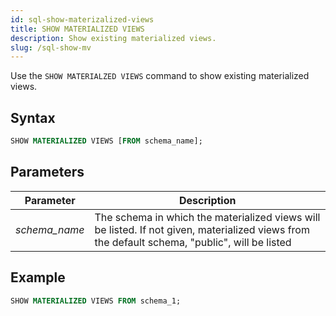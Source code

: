 ```yaml
---
id: sql-show-materizalized-views
title: SHOW MATERIALIZED VIEWS
description: Show existing materialized views.
slug: /sql-show-mv
---
```

<head>
  <link rel="canonical" href="https://docs.risingwave.com/docs/current/sql-show-mv/" />
</head>

Use the `SHOW MATERIALZED VIEWS` command to show existing materialized views.

## Syntax

```sql
SHOW MATERIALIZED VIEWS [FROM schema_name];
```
## Parameters
|Parameter      | Description           |
|---------------------------|-----------------------|
|*schema_name*                   |The schema in which the materialized views will be listed. If not given, materialized views from the default schema, "public", will be listed|


## Example
```sql
SHOW MATERIALIZED VIEWS FROM schema_1;
```